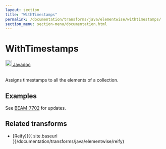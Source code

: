 ```yaml
---
layout: section
title: "WithTimestamps"
permalink: /documentation/transforms/java/elementwise/withtimestamps/
section_menu: section-menu/documentation.html
---
```

<!--
Licensed under the Apache License, Version 2.0 (the "License");
you may not use this file except in compliance with the License.
You may obtain a copy of the License at

http://www.apache.org/licenses/LICENSE-2.0

Unless required by applicable law or agreed to in writing, software
distributed under the License is distributed on an "AS IS" BASIS,
WITHOUT WARRANTIES OR CONDITIONS OF ANY KIND, either express or implied.
See the License for the specific language governing permissions and
limitations under the License.
-->
# WithTimestamps
<table align="left">
    <a target="_blank" class="button"
        href="https://beam.apache.org/releases/javadoc/current/index.html?org/apache/beam/sdk/transforms/WithTimestamps.html">
      <img src="https://beam.apache.org/images/logos/sdks/java.png" width="20px" height="20px"
           alt="Javadoc" />
     Javadoc
    </a>
</table>
<br>
Assigns timestamps to all the elements of a collection.

## Examples
See [BEAM-7702](https://issues.apache.org/jira/browse/BEAM-7702) for updates.

## Related transforms 
* [Reify]({{ site.baseurl }}/documentation/transforms/java/elementwise/reify)